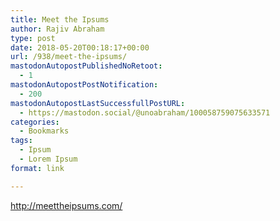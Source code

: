 ```yaml
---
title: Meet the Ipsums
author: Rajiv Abraham
type: post
date: 2018-05-20T00:18:17+00:00
url: /938/meet-the-ipsums/
mastodonAutopostPublishedNoRetoot:
  - 1
mastodonAutopostPostNotification:
  - 200
mastodonAutopostLastSuccessfullPostURL:
  - https://mastodon.social/@unoabraham/100058759075633571
categories:
  - Bookmarks
tags:
  - Ipsum
  - Lorem Ipsum
format: link

---
```

<http://meettheipsums.com/>